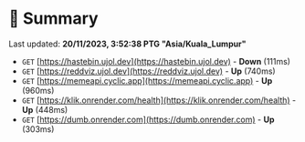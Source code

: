 # 📖 Summary
Last updated: **20/11/2023, 3:52:38 PTG "Asia/Kuala_Lumpur"**

- `GET` [https://hastebin.ujol.dev](https://hastebin.ujol.dev) - **Down** (111ms)
- `GET` [https://reddviz.ujol.dev](https://reddviz.ujol.dev) - **Up** (740ms)
- `GET` [https://memeapi.cyclic.app](https://memeapi.cyclic.app) - **Up** (960ms)
- `GET` [https://klik.onrender.com/health](https://klik.onrender.com/health) - **Up** (448ms)
- `GET` [https://dumb.onrender.com](https://dumb.onrender.com) - **Up** (303ms)
